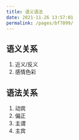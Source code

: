 ```yaml
---
title: 语义语法
date: 2021-11-26 13:57:01
permalink: /pages/bf7099/
---
```

## 语义关系
1. 近义/反义
2. 感情色彩
## 语法关系
1. 动宾
2. 偏正
3. 主谓
4. 主宾